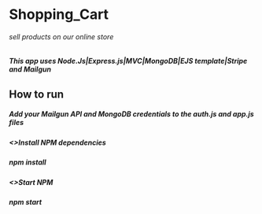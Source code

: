 # Shopping_Cart

###### sell products on our online store 

##### This app uses Node.Js|Express.js|MVC|MongoDB|EJS template|Stripe and Mailgun 

## How to run

##### Add your Mailgun API and MongoDB credentials to the auth.js and app.js files

##### <>Install NPM dependencies
##### npm install

##### <>Start NPM
##### npm start

